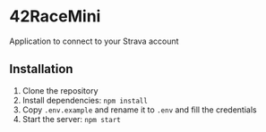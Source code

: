 # 42RaceMini

Application to connect to your Strava account

## Installation

1. Clone the repository
2. Install dependencies: `npm install`
3. Copy `.env.example` and rename it to `.env` and fill the credentials
4. Start the server: `npm start`
